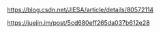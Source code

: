 

https://blog.csdn.net/JIESA/article/details/80572114



https://juejin.im/post/5cd680eff265da037b612e28